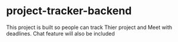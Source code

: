 # project-tracker-backend
This project is built so people can track Thier project and 
Meet with deadlines.
Chat feature will also be included
